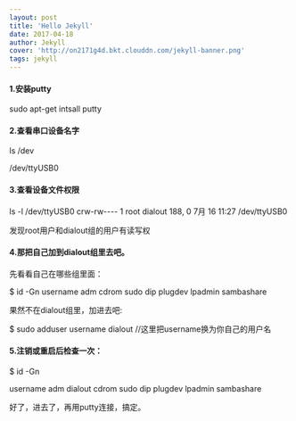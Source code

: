 ```yaml
---
layout: post
title: 'Hello Jekyll'
date: 2017-04-18
author: Jekyll
cover: 'http://on2171g4d.bkt.clouddn.com/jekyll-banner.png'
tags: jekyll
---
```


#### 1.安装putty
sudo apt-get intsall putty

#### 2.查看串口设备名字
ls /dev

/dev/ttyUSB0

#### 3.查看设备文件权限

ls -l /dev/ttyUSB0
crw-rw---- 1 root dialout 188, 0  7月 16 11:27 /dev/ttyUSB0

发现root用户和dialout组的用户有读写权

#### 4.那把自己加到dialout组里去吧。

先看看自己在哪些组里面：
  	
$ id -Gn
username adm cdrom sudo dip plugdev lpadmin sambashare

果然不在dialout组里，加进去吧:
  	
$ sudo adduser username dialout    //这里把username换为你自己的用户名

#### 5.注销或重启后检查一次：
$ id -Gn

username adm dialout cdrom sudo dip plugdev lpadmin sambashare

好了，进去了，再用putty连接，搞定。
